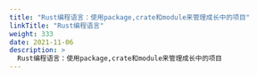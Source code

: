 ```yaml
---
title: "Rust编程语言：使用package,crate和module来管理成长中的项目"
linkTitle: "Rust编程语言"
weight: 333
date: 2021-11-06
description: >
  Rust编程语言：使用package,crate和module来管理成长中的项目
---
```




